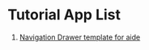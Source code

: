 # Tutorial App List

1. [Navigation Drawer template for aide](https://github.com/Xstar97/samples/tree/master/apps/Navigation-Drawer-Example)
